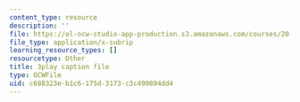 ```yaml
---
content_type: resource
description: ''
file: https://ol-ocw-studio-app-production.s3.amazonaws.com/courses/20-219-becoming-the-next-bill-nye-writing-and-hosting-the-educational-show-january-iap-2015/c688323eb1c6175d3173c3c490894dd4_02NyrrxEGqM.srt
file_type: application/x-subrip
learning_resource_types: []
resourcetype: Other
title: 3play caption file
type: OCWFile
uid: c688323e-b1c6-175d-3173-c3c490894dd4
---
```

